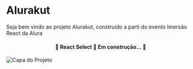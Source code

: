 # Alurakut 

Seja bem vindo ao projeto Alurakut, construido a parti do evento Imersão React da Alura
<h4 align="center"> 
	🚧  React Select 🚀 Em construção...  🚧
</h4>

![Capa do Projeto](https://gerador-de-imagens-omariosouto-alura-challenges.vercel.app/api/image-generator?url=https://alurakut-eta.vercel.app/&v=2)

